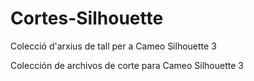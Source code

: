 # Cortes-Silhouette

Colecció d'arxius de tall per a Cameo Silhouette 3

Colección de archivos de corte para Cameo Silhouette 3

